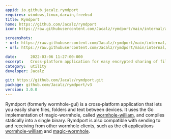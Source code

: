 ```yaml
---
appid: io.github.jacalz.rymdport
requires: windows,linux,darwin,freebsd
title: Rymdport
home: https://github.com/Jacalz/rymdport
icon: https://raw.githubusercontent.com/Jacalz/rymdport/main/internal/assets/icon/icon-512.png

screenshots:
- url: https://raw.githubusercontent.com/Jacalz/rymdport/main/internal/assets/screenshot1.png
- url: https://raw.githubusercontent.com/Jacalz/rymdport/main/internal/assets/screenshot2.png

date:      2022-03-06 11:27:00-000
excerpt:   Cross-platform application for easy encrypted sharing of files, folders, and text between devices.
category:  utility
developer: Jacalz

git: https://github.com/Jacalz/rymdport.git
package: github.com/Jacalz/rymdport/v3
version: 3.0.0
---
```


Rymdport (formerly wormhole-gui) is a cross-platform application that lets you easily share files, folders and text between devices.
It uses the Go implementation of magic-wormhole, called [wormhole-william](https://github.com/psanford/wormhole-william), and compiles statically into a single binary.
Rymdport is also compatible with sending to and receiving from other wormhole clients, such as the cli applications [wormhole-william](https://github.com/psanford/wormhole-william) and [magic-wormhole](https://github.com/magic-wormhole/magic-wormhole).
